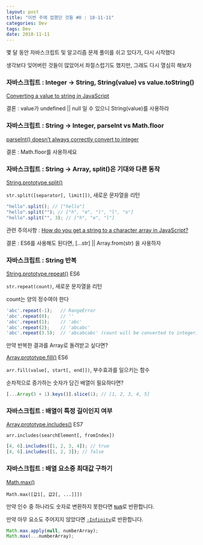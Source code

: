 ```yaml
---
layout: post
title: "이번 주에 접했던 것들 #0 : 18-11-11"
categories: Dev
tags: Dev
date: 2018-11-11
---
```


몇 달 동안 자바스크립트 및 알고리즘 문제 풀이를 쉬고 있다가, 다시 시작했다

생각보다 잊어버린 것들이 많았어서 좌절스럽기도 했지만, 그래도 다시 열심히 해보자



### 자바스크립트 : Integer -> String, String(value) vs value.toString()

[Converting a value to string in JavaScript](http://2ality.com/2012/03/converting-to-string.html)

결론 : value가 undefined || null 일 수 있으니 String(value)를 사용하라



### 자바스크립트 : String -> Integer, parseInt vs Math.floor

[parseInt() doesn’t always correctly convert to integer](http://2ality.com/2013/01/parseint.html)

결론 : Math.floor를 사용하세요



### 자바스크립트 : String -> Array, split()은 기대와 다른 동작

[String.prototype.split()](https://developer.mozilla.org/en-US/docs/Web/JavaScript/Reference/Global_Objects/String/split)

`str.split([separator[, limit]])`, 새로운 문자열을 리턴

```javascript
"hello".split(); // ["hello"]
"hello".split(""); // ["h", "e", "l", "l", "o"]
"hello".split("", 3); // ["h", "e", "l"]
```

관련 주의사항 : [How do you get a string to a character array in JavaScript?](https://stackoverflow.com/a/34717402)

결론 : ES6를 사용해도 된다면, [...str] || Array.from(str) 을 사용하자



### 자바스크립트 : String 반복

[String.prototype.repeat()](https://developer.mozilla.org/ko/docs/Web/JavaScript/Reference/Global_Objects/String/repeat) ES6

`str.repeat(count)`, 새로운 문자열을 리턴

count는 양의 정수여야 한다

```javascript
'abc'.repeat(-1);   // RangeError
'abc'.repeat(0);    // ''
'abc'.repeat(1);    // 'abc'
'abc'.repeat(2);    // 'abcabc'
'abc'.repeat(3.5);  // 'abcabcabc' (count will be converted to integer)
```



만약 반복한 결과를 Array로 돌려받고 싶다면?

[Array.prototype.fill()](https://developer.mozilla.org/en-US/docs/Web/JavaScript/Reference/Global_Objects/Array/fill) ES6

`arr.fill(value[, start[, end]])`, 부수효과를 일으키는 함수



순차적으로 증가하는 숫자가 담긴 배열이 필요하다면?

```javascript
[...Array(5 + 1).keys()].slice(1); // [1, 2, 3, 4, 5]
```



### 자바스크립트 : 배열이 특정 길이인지 여부

[Array.prototype.includes()](https://developer.mozilla.org/ko/docs/Web/JavaScript/Reference/Global_Objects/Array/includes) ES7

`arr.includes(searchElement[, fromIndex])`

```javascript
[4, 6].includes([1, 2, 3, 4]); // true
[4, 6].includes([1, 2, 3]); // false
```



### 자바스크립트 : 배열 요소중 최대값 구하기

[Math.max()](https://developer.mozilla.org/ko/docs/Web/JavaScript/Reference/Global_Objects/Math/max)

`Math.max([값1[, 값2[, ...]]])`

만약 인수 중 하나라도 숫자로 변환하지 못한다면 [`NaN`](https://developer.mozilla.org/ko/docs/Web/JavaScript/Reference/Global_Objects/NaN)로 반환합니다.

만약 아무 요소도 주어지지 않았다면 [`-Infinity`](https://developer.mozilla.org/ko/docs/Web/JavaScript/Reference/-Infinity)로 반환합니다.

```javascript
Math.max.apply(null, numberArray);
Math.max(...numberArray);
```

